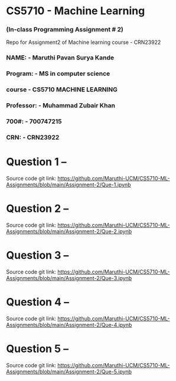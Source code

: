 # CS5710 - Machine Learning 
<h3> (In-class Programming Assignment # 2) </h3>
Repo for Assignment2 of Machine learning course - CRN23922



<h3>
NAME: - Maruthi Pavan Surya Kande
</h3>
<h3>
Program: - MS in computer science
</h3>
<h3>
course - CS5710 MACHINE LEARNING
</h3>
<h3>
Professor: - Muhammad Zubair Khan
</h3>
<h3>
700#: - 700747215
</h3>
<h3>
CRN: - CRN23922
</h3>



# Question 1 – 
Source code git link: https://github.com/Maruthi-UCM/CS5710-ML-Assignments/blob/main/Assignment-2/Que-1.ipynb
 

# Question 2 – 
Source code git link: https://github.com/Maruthi-UCM/CS5710-ML-Assignments/blob/main/Assignment-2/Que-2.ipynb
 

# Question 3 – 
Source code git link: https://github.com/Maruthi-UCM/CS5710-ML-Assignments/blob/main/Assignment-2/Que-3.ipynb
 

# Question 4 – 
Source code git link: https://github.com/Maruthi-UCM/CS5710-ML-Assignments/blob/main/Assignment-2/Que-4.ipynb


# Question 5 – 
Source code git link: https://github.com/Maruthi-UCM/CS5710-ML-Assignments/blob/main/Assignment-2/Que-5.ipynb
 
